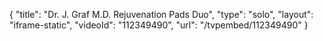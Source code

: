 {
    "title": "Dr. J. Graf M.D. Rejuvenation Pads Duo",
    "type": "solo",
    "layout": "iframe-static",
    "videoId": "112349490",
    "url": "\/tvpembed\/112349490"
}